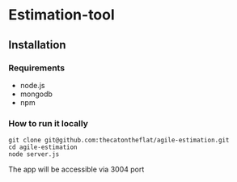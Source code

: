 # Estimation-tool

## Installation

### Requirements

* node.js
* mongodb
* npm


### How to run it locally

```
git clone git@github.com:thecatontheflat/agile-estimation.git
cd agile-estimation
node server.js
```

The app will be accessible via 3004 port